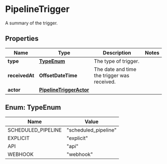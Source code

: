 

# PipelineTrigger

A summary of the trigger.

## Properties

| Name | Type | Description | Notes |
|------------ | ------------- | ------------- | -------------|
|**type** | [**TypeEnum**](#TypeEnum) | The type of trigger. |  |
|**receivedAt** | **OffsetDateTime** | The date and time the trigger was received. |  |
|**actor** | [**PipelineTriggerActor**](PipelineTriggerActor.md) |  |  |



## Enum: TypeEnum

| Name | Value |
|---- | -----|
| SCHEDULED_PIPELINE | &quot;scheduled_pipeline&quot; |
| EXPLICIT | &quot;explicit&quot; |
| API | &quot;api&quot; |
| WEBHOOK | &quot;webhook&quot; |



